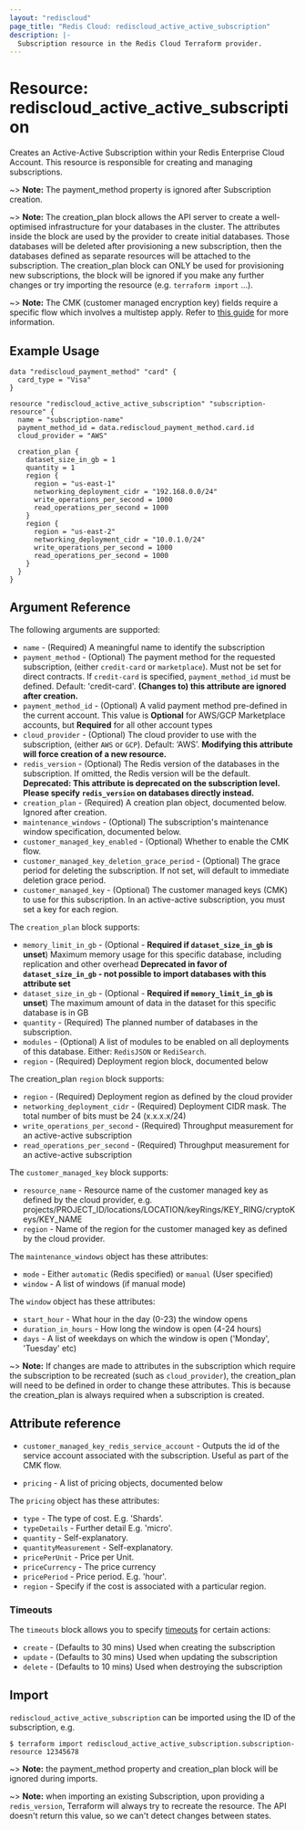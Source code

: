 ```yaml
---
layout: "rediscloud"
page_title: "Redis Cloud: rediscloud_active_active_subscription"
description: |-
  Subscription resource in the Redis Cloud Terraform provider.
---
```


# Resource: rediscloud_active_active_subscription

Creates an Active-Active Subscription within your Redis Enterprise Cloud Account.
This resource is responsible for creating and managing subscriptions.

~> **Note:** The payment_method property is ignored after Subscription creation.

~> **Note:** The creation_plan block allows the API server to create a well-optimised infrastructure for your databases in the cluster.
The attributes inside the block are used by the provider to create initial
databases. Those databases will be deleted after provisioning a new
subscription, then the databases defined as separate resources will be attached to
the subscription. The creation_plan block can ONLY be used for provisioning new
subscriptions, the block will be ignored if you make any further changes or try importing the resource (e.g. `terraform import` ...).

~> **Note:** The CMK (customer managed encryption key) fields require a specific flow which involves a multistep apply. Refer to [this guide](../guides/cmk-guide.md) for more information.

## Example Usage

```hcl
data "rediscloud_payment_method" "card" {
  card_type = "Visa"
}

resource "rediscloud_active_active_subscription" "subscription-resource" {
  name = "subscription-name"
  payment_method_id = data.rediscloud_payment_method.card.id
  cloud_provider = "AWS"

  creation_plan {
    dataset_size_in_gb = 1
    quantity = 1
    region {
      region = "us-east-1"
      networking_deployment_cidr = "192.168.0.0/24"
      write_operations_per_second = 1000
      read_operations_per_second = 1000
    }
    region {
      region = "us-east-2"
      networking_deployment_cidr = "10.0.1.0/24"
      write_operations_per_second = 1000
      read_operations_per_second = 1000
    }
  }
}
```

## Argument Reference

The following arguments are supported:

* `name` - (Required) A meaningful name to identify the subscription
* `payment_method` - (Optional) The payment method for the requested subscription, (either `credit-card` or `marketplace`).  Must not be set for direct contracts. If `credit-card` is specified, `payment_method_id` must be defined. Default: 'credit-card'. **(Changes to) this attribute are ignored after creation.**
* `payment_method_id` - (Optional) A valid payment method pre-defined in the current account. This value is __Optional__ for AWS/GCP Marketplace accounts, but __Required__ for all other account types
* `cloud_provider` - (Optional) The cloud provider to use with the subscription, (either `AWS` or `GCP`). Default: ‘AWS’. **Modifying this attribute will force creation of a new resource.**
* `redis_version` - (Optional) The Redis version of the databases in the subscription. If omitted, the Redis version will be the default. **Deprecated: This attribute is deprecated on the subscription level. Please specify `redis_version` on databases directly instead.**
* `creation_plan` - (Required) A creation plan object, documented below. Ignored after creation.
* `maintenance_windows` - (Optional) The subscription's maintenance window specification, documented below.
* `customer_managed_key_enabled` - (Optional) Whether to enable the CMK flow.
* `customer_managed_key_deletion_grace_period` - (Optional) The grace period for deleting the subscription. If not set, will default to immediate deletion grace period.
* `customer_managed_key` - (Optional) The customer managed keys (CMK) to use for this subscription. In an active-active subscription, you must set a key for each region.

The `creation_plan` block supports:

* `memory_limit_in_gb` - (Optional -  **Required if `dataset_size_in_gb` is unset**) Maximum memory usage for this specific database, including replication and other overhead **Deprecated in favor of `dataset_size_in_gb` - not possible to import databases with this attribute set**
* `dataset_size_in_gb` - (Optional - **Required if `memory_limit_in_gb` is unset**) The maximum amount of data in the dataset for this specific database is in GB
* `quantity` - (Required) The planned number of databases in the subscription.
* `modules` - (Optional) A list of modules to be enabled on all deployments of this database. Either: `RedisJSON` or `RediSearch`.
* `region` - (Required) Deployment region block, documented below

The creation_plan `region` block supports:

* `region` - (Required) Deployment region as defined by the cloud provider
* `networking_deployment_cidr` - (Required) Deployment CIDR mask. The total number of bits must be 24 (x.x.x.x/24)
* `write_operations_per_second` - (Required) Throughput measurement for an active-active subscription
* `read_operations_per_second` - (Required) Throughput measurement for an active-active subscription

The `customer_managed_key` block supports:
* `resource_name` - Resource name of the customer managed key as defined by the cloud provider, e.g. projects/PROJECT_ID/locations/LOCATION/keyRings/KEY_RING/cryptoKeys/KEY_NAME
* `region` - Name of the region for the customer managed key as defined by the cloud provider.

The `maintenance_windows` object has these attributes:

* `mode` - Either `automatic` (Redis specified) or `manual` (User specified)
* `window` - A list of windows (if manual mode)

The `window` object has these attributes:

* `start_hour` - What hour in the day (0-23) the window opens
* `duration_in_hours` - How long the window is open (4-24 hours)
* `days` - A list of weekdays on which the window is open ('Monday', 'Tuesday' etc)

~> **Note:** If changes are made to attributes in the subscription which require the subscription to be recreated (such as `cloud_provider`), the creation_plan will need to be defined in order to change these attributes. This is because the creation_plan is always required when a subscription is created.

## Attribute reference

* `customer_managed_key_redis_service_account` - Outputs the id of the service account associated with the subscription. Useful as part of the CMK flow.

* `pricing` - A list of pricing objects, documented below

The `pricing` object has these attributes:

* `type` - The type of cost. E.g. 'Shards'.
* `typeDetails` - Further detail E.g. 'micro'.
* `quantity` - Self-explanatory.
* `quantityMeasurement` - Self-explanatory.
* `pricePerUnit` - Price per Unit.
* `priceCurrency` - The price currency
* `pricePeriod` - Price period. E.g. 'hour'.
* `region` - Specify if the cost is associated with a particular region.

### Timeouts

The `timeouts` block allows you to specify [timeouts](https://www.terraform.io/docs/configuration/resources.html#timeouts) for certain actions:

* `create` - (Defaults to 30 mins) Used when creating the subscription
* `update` - (Defaults to 30 mins) Used when updating the subscription
* `delete` - (Defaults to 10 mins) Used when destroying the subscription

## Import

`rediscloud_active_active_subscription` can be imported using the ID of the subscription, e.g.

```
$ terraform import rediscloud_active_active_subscription.subscription-resource 12345678
```

~> **Note:** the payment_method property and creation_plan block will be ignored during imports.

~> **Note:** when importing an existing Subscription, upon providing a `redis_version`, Terraform will always try to
recreate the resource. The API doesn't return this value, so we can't detect changes between states.
